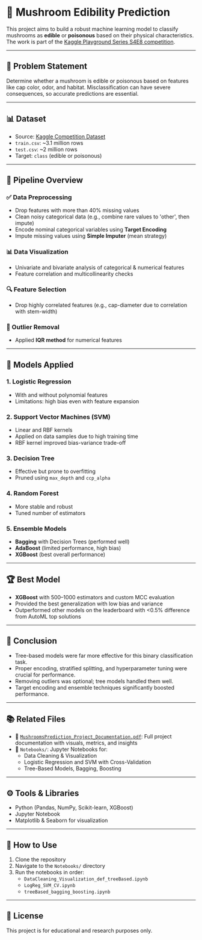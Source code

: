 # 🍄 Mushroom Edibility Prediction

This project aims to build a robust machine learning model to classify mushrooms as **edible** or **poisonous** based on their physical characteristics. The work is part of the [Kaggle Playground Series S4E8 competition](https://www.kaggle.com/competitions/playground-series-s4e8/data).

---

## 🧠 Problem Statement

Determine whether a mushroom is edible or poisonous based on features like cap color, odor, and habitat. Misclassification can have severe consequences, so accurate predictions are essential.

---

## 📊 Dataset

- Source: [Kaggle Competition Dataset](https://www.kaggle.com/competitions/playground-series-s4e8/data)
- `train.csv`: ~3.1 million rows
- `test.csv`: ~2 million rows
- Target: `class` (edible or poisonous)

---

## 🔁 Pipeline Overview

### ✅ Data Preprocessing
- Drop features with more than 40% missing values
- Clean noisy categorical data (e.g., combine rare values to 'other', then impute)
- Encode nominal categorical variables using **Target Encoding**
- Impute missing values using **Simple Imputer** (mean strategy)

### 📊 Data Visualization
- Univariate and bivariate analysis of categorical & numerical features
- Feature correlation and multicollinearity checks

### 🔍 Feature Selection
- Drop highly correlated features (e.g., cap-diameter due to correlation with stem-width)

### 🚫 Outlier Removal
- Applied **IQR method** for numerical features

---

## 🤖 Models Applied

### 1. **Logistic Regression**
- With and without polynomial features
- Limitations: high bias even with feature expansion

### 2. **Support Vector Machines (SVM)**
- Linear and RBF kernels
- Applied on data samples due to high training time
- RBF kernel improved bias-variance trade-off

### 3. **Decision Tree**
- Effective but prone to overfitting
- Pruned using `max_depth` and `ccp_alpha`

### 4. **Random Forest**
- More stable and robust
- Tuned number of estimators

### 5. **Ensemble Models**
- **Bagging** with Decision Trees (performed well)
- **AdaBoost** (limited performance, high bias)
- **XGBoost** (best overall performance)

---

## 🏆 Best Model

- **XGBoost** with 500–1000 estimators and custom MCC evaluation
- Provided the best generalization with low bias and variance
- Outperformed other models on the leaderboard with <0.5% difference from AutoML top solutions

---

## 📝 Conclusion

- Tree-based models were far more effective for this binary classification task.
- Proper encoding, stratified splitting, and hyperparameter tuning were crucial for performance.
- Removing outliers was optional; tree models handled them well.
- Target encoding and ensemble techniques significantly boosted performance.

---

## 📚 Related Files

- 📄 [`MushroomsPrediction_Project_Documentation.pdf`](./MushroomsPrediction_Project_Documentation.pdf): Full project documentation with visuals, metrics, and insights
- 📓 `Notebooks/`: Jupyter Notebooks for:
  - Data Cleaning & Visualization
  - Logistic Regression and SVM with Cross-Validation
  - Tree-Based Models, Bagging, Boosting

---

## ⚙️ Tools & Libraries

- Python (Pandas, NumPy, Scikit-learn, XGBoost)
- Jupyter Notebook
- Matplotlib & Seaborn for visualization

---

## 🚀 How to Use

1. Clone the repository
2. Navigate to the `Notebooks/` directory
3. Run the notebooks in order:
   - `DataCleaning_Visualization_def_treeBased.ipynb`
   - `LogReg_SVM_CV.ipynb`
   - `treeBased_bagging_boosting.ipynb`

---

## 📌 License

This project is for educational and research purposes only.

